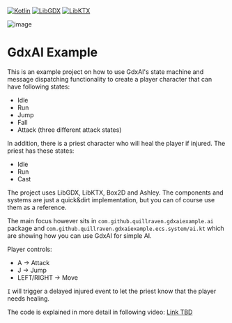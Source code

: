 [![Kotlin](https://img.shields.io/badge/kotlin-1.4.21-red.svg)](http://kotlinlang.org/)
[![LibGDX](https://img.shields.io/badge/libgdx-1.9.12-green.svg)](https://libgdx.badlogicgames.com/)
[![LibKTX](https://img.shields.io/badge/libktx-1.9.12--b1-blue.svg)](https://libktx.github.io/)

![image](https://user-images.githubusercontent.com/93260/102691758-20f80580-420f-11eb-81df-f0104c6ac31f.png)

# GdxAI Example

This is an example project on how to use GdxAI's state machine and message dispatching functionality
to create a player character that can have following states:
* Idle
* Run
* Jump
* Fall
* Attack (three different attack states)

In addition, there is a priest character who will heal the player if injured. The priest has these states:
* Idle
* Run
* Cast

The project uses LibGDX, LibKTX, Box2D and Ashley. The components and systems are just a quick&dirt
implementation, but you can of course use them as a reference.

The main focus however sits in `com.github.quillraven.gdxaiexample.ai` package and `com.github.quillraven.gdxaiexample.ecs.system/ai.kt` 
which are showing how you can use GdxAI for simple AI.

Player controls:
* A -> Attack
* J -> Jump
* LEFT/RIGHT -> Move

`I` will trigger a delayed injured event to let the priest know that the player needs healing.

The code is explained in more detail in following video: [Link TBD]()

